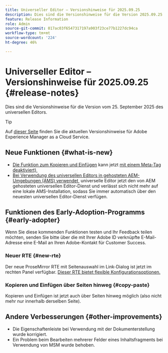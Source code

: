```yaml
---
title: Universeller Editor – Versionshinweise für 2025.09.25
description: Dies sind die Versionshinweise für die Version 2025.09.25 des universellen Editors.
feature: Release Information
role: Admin
source-git-commit: 017ac03f6547317197a903f23ce77b1227dc94ca
workflow-type: tm+mt
source-wordcount: '224'
ht-degree: 46%

---
```



# Universeller Editor – Versionshinweise für 2025.09.25 {#release-notes}

Dies sind die Versionshinweise für die Version vom 25. September 2025 des universellen Editors.

>[!TIP]
>
>Auf [dieser Seite](/help/release-notes/release-notes-cloud/release-notes-current.md) finden Sie die aktuellen Versionshinweise für Adobe Experience Manager as a Cloud Service.

## Neue Funktionen {#what-is-new}

* [Die Funktion zum Kopieren und Einfügen](/help/sites-cloud/authoring/universal-editor/authoring.md#copy-paste) kann jetzt [mit einem Meta-Tag deaktiviert) &#x200B;](/help/implementing/universal-editor/customizing.md#copy-paste)
* [Bei Verwendung des universellen Editors in gehosteten AEM-Umgebungen (AMS) verwendet &#x200B;](https://experienceleague.adobe.com/de/docs/experience-manager-65/content/implementing/developing/headless/universal-editor/introduction) universelle Editor jetzt den von AEM gehosteten universellen Editor-Dienst und verlässt sich nicht mehr auf eine lokale AMS-Installation, sodass Sie immer automatisch über den neuesten universellen Editor-Dienst verfügen.

## Funktionen des Early-Adoption-Programms {#early-adopter}

Wenn Sie diese kommenden Funktionen testen und Ihr Feedback teilen möchten, senden Sie bitte über die mit Ihrer Adobe ID verknüpfte E-Mail-Adresse eine E-Mail an Ihren Adobe-Kontakt für Customer Success.

### Neuer RTE {#new-rte}

Der neue ProseMirror RTE mit Seitenauswahl im Link-Dialog ist jetzt im rechten Panel verfügbar. [Dieser RTE bietet flexible Konfigurationsoptionen.](/help/implementing/universal-editor/configure-rte.md)

### Kopieren und Einfügen über Seiten hinweg {#copy-paste}

Kopieren und Einfügen ist jetzt auch über Seiten hinweg möglich (also nicht mehr nur innerhalb derselben Seite).

## Andere Verbesserungen {#other-improvements}

* Die Eigenschaftenleiste bei Verwendung mit der Dokumenterstellung wurde korrigiert.
* Ein Problem beim Bearbeiten mehrerer Felder eines Inhaltsfragments bei Verwendung von MSM wurde behoben.
